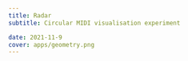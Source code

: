 ```yaml
---
title: Radar
subtitle: Circular MIDI visualisation experiment

date: 2021-11-9
cover: apps/geometry.png
---
```


<client-only >
  <midi-panel class="mb-4" />

  <midi-radar />
</client-only>

